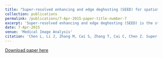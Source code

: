 ```yaml
---
title: "Super-resolved enhancing and edge deghosting (SEED) for spatiotemporally encoded single-shot MRI"
collection: publications
permalink: /publications/7-Apr-2015-paper-title-number-7
excerpt: 'Super-resolved enhancing and edge deghosting (SEED) is the state-of-the-art super-resolved method for spatiotemporally encoded (SPEN) single-shot MRI'
date: 7-Apr-2015
venue: 'Medical Image Analysis'
citation: 'Chen L, Li J, Zhang M, Cai S, Zhang T, Cai C, Chen Z. Super-resolved enhancing and edge deghosting (SEED) for spatiotemporally encoded single-shot MRI. Med Image Anal 2015;23(1):1-14.'
---
```


<a href='https://doi.org/10.1016/j.media.2015.03.004'>Download paper here</a>
